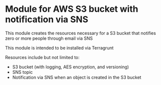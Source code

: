 
# Module for AWS S3 bucket with notification via SNS

This module creates the resources necessary for a S3 bucket that notifies
zero or more people through email via SNS

This module is intended to be installed via Terragrunt

Resources include but not limited to:
- S3 bucket (with logging, AES encryption, and versioning)
- SNS topic
- Notification via SNS when an object is created in the S3 bucket

<br>
